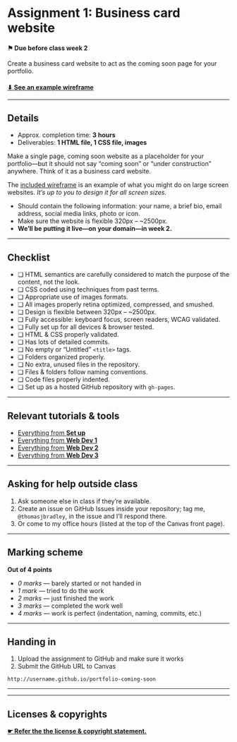 # Assignment 1: Business card website

#### ⚑ Due before class week 2

Create a business card website to act as the coming soon page for your portfolio.

#### [⬇ See an example wireframe](https://github.com/acgd-webdev-4/assignment-1/blob/master/wireframe.png)

---

## Details

- Approx. completion time: **3 hours**
- Deliverables: **1 HTML file, 1 CSS file, images**

Make a single page, coming soon website as a placeholder for your portfolio—but it should not say “coming soon” or “under construction” anywhere. Think of it as a business card website.

The [included wireframe](https://github.com/acgd-webdev-4/assignment-1/blob/master/wireframe.png) is an example of what you might do on large screen websites. *It’s up to you to design it for all screen sizes.*

- Should contain the following information: your name, a brief bio, email address, social media links, photo or icon.
- Make sure the website is flexible 320px – ~2500px.
- **We’ll be putting it live—on your domain—in week 2.**

---

## Checklist

- ❏ HTML semantics are carefully considered to match the purpose of the content, not the look.
- ❏ CSS coded using techniques from past terms.
- ❏ Appropriate use of images formats.
- ❏ All images properly retina optimized, compressed, and smushed.
- ❏ Design is flexible between 320px – ~2500px.
- ❏ Fully accessible: keyboard focus, screen readers, WCAG validated.
- ❏ Fully set up for all devices & browser tested.
- ❏ HTML & CSS properly validated.
- ❏ Has lots of detailed commits.
- ❏ No empty or “Untitled” `<title>` tags.
- ❏ Folders organized properly.
- ❏ No extra, unused files in the repository.
- ❏ Files & folders follow naming conventions.
- ❏ Code files properly indented.
- ❏ Set up as a hosted GitHub repository with `gh-pages`.

---

## Relevant tutorials & tools

- [Everything from **Set up**](http://learn-the-web.algonquindesign.ca/topics/#set-up)
- [Everything from **Web Dev 1**](http://learn-the-web.algonquindesign.ca/topics/#web-dev-1)
- [Everything from **Web Dev 2**](http://learn-the-web.algonquindesign.ca/topics/#web-dev-2)
- [Everything from **Web Dev 3**](http://learn-the-web.algonquindesign.ca/topics/#web-dev-3)

---

## Asking for help outside class

1. Ask someone else in class if they’re available.
2. Create an issue on GitHub Issues inside your repository; tag me, `@thomasjbradley`, in the issue and I’ll respond there.
3. Or come to my office hours (listed at the top of the Canvas front page).

---

## Marking scheme

**Out of 4 points**

- *0 marks* — barely started or not handed in
- *1 mark* — tried to do the work
- *2 marks* — just finished the work
- *3 marks* — completed the work well
- *4 marks* — work is perfect (indentation, naming, commits, etc.)

---

## Handing in

1. Upload the assignment to GitHub and make sure it works
2. Submit the GitHub URL to Canvas

```
http://username.github.io/portfolio-coming-soon
```

---
---

## Licenses & copyrights

[**☛ Refer the the license & copyright statement.**](https://github.com/acgd-webdev-4/meta)
